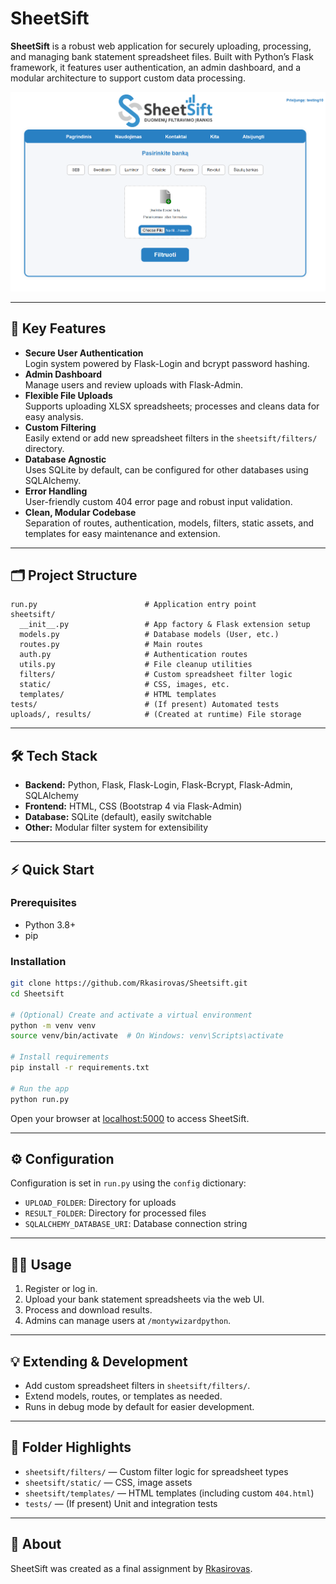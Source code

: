 # SheetSift

**SheetSift** is a robust web application for securely uploading, processing, and managing bank statement spreadsheet files. Built with Python’s Flask framework, it features user authentication, an admin dashboard, and a modular architecture to support custom data processing.

![Main Index Page](index.png)

---

## 🚀 Key Features

- **Secure User Authentication**  
  Login system powered by Flask-Login and bcrypt password hashing.
- **Admin Dashboard**  
  Manage users and review uploads with Flask-Admin.
- **Flexible File Uploads**  
  Supports uploading XLSX spreadsheets; processes and cleans data for easy analysis.
- **Custom Filtering**  
  Easily extend or add new spreadsheet filters in the `sheetsift/filters/` directory.
- **Database Agnostic**  
  Uses SQLite by default, can be configured for other databases using SQLAlchemy.
- **Error Handling**  
  User-friendly custom 404 error page and robust input validation.
- **Clean, Modular Codebase**  
  Separation of routes, authentication, models, filters, static assets, and templates for easy maintenance and extension.

---

## 🗂️ Project Structure

```
run.py                        # Application entry point
sheetsift/
  __init__.py                 # App factory & Flask extension setup
  models.py                   # Database models (User, etc.)
  routes.py                   # Main routes
  auth.py                     # Authentication routes
  utils.py                    # File cleanup utilities
  filters/                    # Custom spreadsheet filter logic
  static/                     # CSS, images, etc.
  templates/                  # HTML templates
tests/                        # (If present) Automated tests
uploads/, results/            # (Created at runtime) File storage
```

---

## 🛠️ Tech Stack

- **Backend:** Python, Flask, Flask-Login, Flask-Bcrypt, Flask-Admin, SQLAlchemy
- **Frontend:** HTML, CSS (Bootstrap 4 via Flask-Admin)
- **Database:** SQLite (default), easily switchable
- **Other:** Modular filter system for extensibility

---

## ⚡ Quick Start

### Prerequisites

- Python 3.8+
- pip

### Installation

```bash
git clone https://github.com/Rkasirovas/Sheetsift.git
cd Sheetsift

# (Optional) Create and activate a virtual environment
python -m venv venv
source venv/bin/activate  # On Windows: venv\Scripts\activate

# Install requirements
pip install -r requirements.txt

# Run the app
python run.py
```

Open your browser at [localhost:5000](http://127.0.0.1:5000/) to access SheetSift.

---

## ⚙️ Configuration

Configuration is set in `run.py` using the `config` dictionary:

- `UPLOAD_FOLDER`: Directory for uploads
- `RESULT_FOLDER`: Directory for processed files
- `SQLALCHEMY_DATABASE_URI`: Database connection string

---

## 🧑‍💼 Usage

1. Register or log in.
2. Upload your bank statement spreadsheets via the web UI.
3. Process and download results.
4. Admins can manage users at `/montywizardpython`.

---

## 💡 Extending & Development

- Add custom spreadsheet filters in `sheetsift/filters/`.
- Extend models, routes, or templates as needed.
- Runs in debug mode by default for easier development.

---

## 📁 Folder Highlights

- `sheetsift/filters/` — Custom filter logic for spreadsheet types
- `sheetsift/static/` — CSS, image assets
- `sheetsift/templates/` — HTML templates (including custom `404.html`)
- `tests/` — (If present) Unit and integration tests

---

## 🙋 About

SheetSift was created as a final assignment by [Rkasirovas](https://github.com/Rkasirovas).
